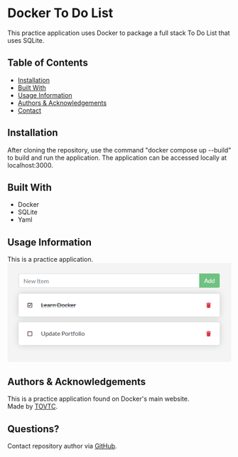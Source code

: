 
  # Docker To Do List
  
  This practice application uses Docker to package a full stack To Do List that uses SQLite.
  
  ## Table of Contents
  
  * [Installation](#installation)
  * [Built With](#built)
  * [Usage Information](#usage)
  * [Authors & Acknowledgements](#credits)
  * [Contact](#questions)  
  
  ## Installation <a name="installation"></a>
  After cloning the repository, use the command "docker compose up --build" to build and run the application. The application can be accessed locally at localhost:3000.
  
  ## Built With <a name="built"></a>
  * Docker
  * SQLite
  * Yaml

  ## Usage Information<a name="usage"></a>
  This is a practice application.
  </br>![Docker To Do List](./to-do.png "Docker To Do List")</br>
  
  ## Authors & Acknowledgements<a name="credits"></a>
  This is a practice application found on Docker's main website.</br>
  Made by [TOVTC](https://github.com/TOVTC).
  
  ## Questions?<a name="questions"></a>
  Contact repository author via [GitHub](https://github.com/TOVTC).</br>
